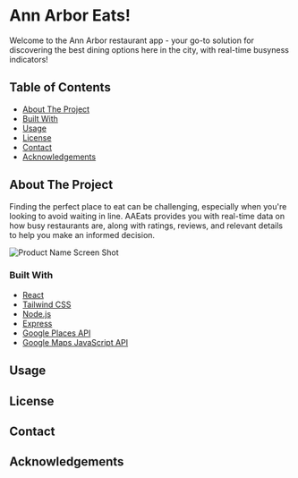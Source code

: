 # Ann Arbor Eats!

Welcome to the Ann Arbor restaurant app - your go-to solution for discovering the best dining options here in the city, with real-time busyness indicators!

## Table of Contents

- [About The Project](#about-the-project)
- [Built With](#built-with)
- [Usage](#usage)
- [License](#license)
- [Contact](#contact)
- [Acknowledgements](#acknowledgements)

## About The Project

Finding the perfect place to eat can be challenging, especially when you're looking to avoid waiting in line. AAEats provides you with real-time data on how busy restaurants are, along with ratings, reviews, and relevant details to help you make an informed decision.

![Product Name Screen Shot](images/screenshot.png)

### Built With

- [React](https://reactjs.org/)
- [Tailwind CSS](https://tailwindcss.com/)
- [Node.js](https://nodejs.org/)
- [Express](https://expressjs.com/)
- [Google Places API](https://developers.google.com/places/web-service/overview)
- [Google Maps JavaScript API](https://developers.google.com/maps/documentation/javascript/overview)

## Usage


## License


## Contact

## Acknowledgements
